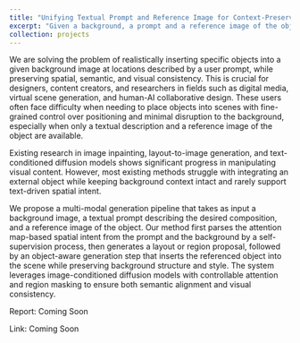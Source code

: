 ```yaml
---
title: "Unifying Textual Prompt and Reference Image for Context-Preserving Object Insertion"
excerpt: "Given a background, a prompt and a reference image of the object, insert the object into the background at a reasonable location while preserving visual consistency.<br/><img src='/xiangyu_zhang.github.io/images/projects/ImageEdit.png'>"
collection: projects
---
```


We are solving the problem of realistically inserting specific objects into a given background image at locations described by a user prompt, while preserving spatial, semantic, and visual consistency. This is crucial for designers, content creators, and researchers in fields such as digital media, virtual scene generation, and human-AI collaborative design. These users often face difficulty when needing to place objects into scenes with fine-grained control over positioning and minimal disruption to the background, especially when only a textual description and a reference image of the object are available.

Existing research in image inpainting, layout-to-image generation, and text-conditioned diffusion models shows significant progress in manipulating visual content. However, most existing methods struggle with integrating an external object while keeping background context intact and rarely support text-driven spatial intent. 

We propose a multi-modal generation pipeline that takes as input a background image, a textual prompt describing the desired composition, and a reference image of the object. Our method first parses the attention map-based spatial intent from the prompt and the background by a self-supervision process, then generates a layout or region proposal, followed by an object-aware generation step that inserts the referenced object into the scene while preserving background structure and style. The system leverages image-conditioned diffusion models with controllable attention and region masking to ensure both semantic alignment and visual consistency.

Report: Coming Soon

<!-- [Enhancing LLM’s Coding Ability by Tree-Based Searching Methods](/files/projects/Reinforced_Learning_Project_Report.pdf) -->

Link: Coming Soon